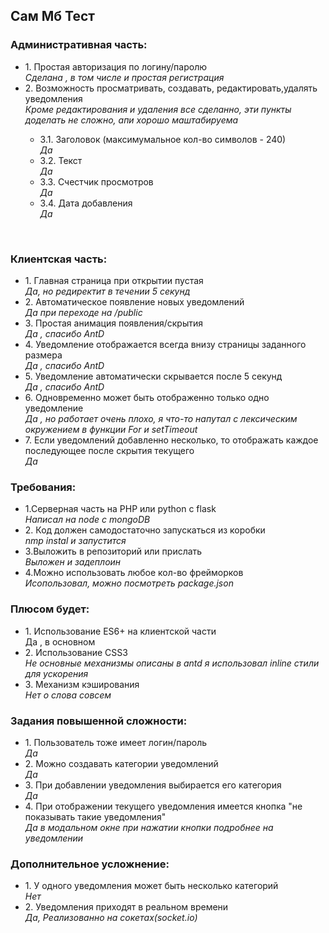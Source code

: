    <div>
     <h2>Сам Мб Тест</h2>
     <h3>Административная часть:</h3>
     <ul>
      <li>1. Простая авторизация по логину/паролю</li>
        <i>Сделана , в том числе и простая регистрация</i>
      <li>2. Возможность просматривать, создавать, редактировать,удалять уведомления</li>
         <i>Кроме редактирования и удаления все сделанно, эти пункты доделать не сложно, апи хорошо маштабируема</i>
      <ul>
          <li>3.1. Заголовок (максимумальное кол-во символов - 240) </li>
             <i>Да</i>
          <li>3.2. Текст</li>
             <i>Да</i>
          <li>3.3. Счестчик просмотров</li>
            <i>Да</i>
          <li>3.4. Дата добавления</li>
             <i>Да</i>
        </ul>
    </ul>
    <br />
    <h3>Клиентская часть:</h3>
    <ul>
      <li>1. Главная страница при открытии пустая</li>
          <i>Да, но редиректит в течении 5 секунд</i>
      <li>2. Автоматическое появление новых уведомлений</li>
          <i>Да при переходе на /public</i>
      <li>3. Простая анимация появления/скрытия</li>
          <i>Да , спасибо AntD</i>
      <li>4. Уведомление отображается  всегда внизу страницы заданного размера</li>
          <i>Да , спасибо AntD</i>
      <li>5. Уведомление автоматически скрывается после 5 секунд</li>
        <i>Да , спасибо AntD</i>
      <li>6. Одновременно может быть отображенно только одно уведомление</li>
       <i>Да , но работает очень плохо, я что-то напутал с лексическим окружением в функции For и setTimeout</i>
      <li>7. Если уведомлений добавленно несколько, то отображать каждое последующее после скрытия текущего </li>
         <i>Да</i>
    </ul>
    <h3>Требования:</h3>
    <ul>
      <li>1.Серверная часть на PHP или python с flask </li>
         <i>Написал на node с mongoDB</i>
      <li>2. Код должен самодостаточно запускаться из коробки</li>
         <i>nmp instal и запустится</i>
      <li>3.Выложить в репозиторий или прислать </li>
        <i>Выложен и задеплоин</i>
      <li>4.Можно использовать любое кол-во фрейморков </li>
        <i>Исопользовал, можно посмотреть package.json</i>
    </ul>
    <h3>Плюсом будет:</h3>
    <ul>
      <li>1. Использование ES6+ на клиентской части </li
         <i>Да , в основном</i>
      <li>2. Использование CSS3</li>
         <i>Не основные механизмы описаны в antd я использовал inline стили для ускорения</i>
      <li>3. Механизм кэширования</li>
         <i>Нет о слова совсем</i>
    </ul>
    <h3>Задания повышенной сложности:</h3>
    <ul>
      <li>1. Пользователь тоже имеет логин/пароль</li>
         <i>Да</i>
      <li>2. Можно создавать категории уведомлений</li>
      <i>Да</i>
      <li>3. При добавлении уведомления выбирается его категория</li>
      <i>Да</i>
      <li>4. При отображении текущего уведомления имеется кнопка "не показывать такие уведомления"</li>
   <i>Да в модальном окне при нажатии кнопки подробнее на уведомлении</i>
    </ul>    
    <h3>Дополнительное усложнение:</h3>
    <ul>
      <li>1. У одного уведомления может быть несколько категорий</li>
         <i>Нет</i>
      <li>2. Уведомления приходят в реальном времени</li>
         <i>Да, Реализованно на сокетах(socket.io)</i>
    </ul>
   </div>
